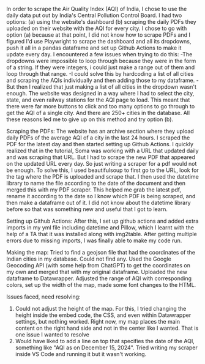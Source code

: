 In order to scrape the Air Quality Index (AQI) of India, I chose to use the daily data put out by India's Central Pollution Control Board. I had two options: 
(a) using the website's dashboard 
(b) scraping the daily PDFs they uploaded on their website with the AQI for every city.
I chose to go with option (a) because at that point, I did not know how to scrape PDFs and I figured I'd use Playwright to scrape the dashboard and all its dropdowns, push it all in a pandas dataframe and set up Github Actions to make it update every day. I encountered a few issues when trying to do this: 
-The dropdowns were impossible to loop through because they were in the form of a string. If they were integers, i could just make a range out of them and loop through that range. 
-I could solve this by hardcoding a list of all cities and scraping the AQIs individually and then adding those to my dataframe. 
-But then I realized that just making a list of all cities in the dropdown wasn't enough. The website was designed in a way where I had to select the city, state, and even railway stations for the AQI page to load. This meant that there were far more buttons to click and too many options to go through to get the AQI of a single city. And there are 250+ cities in the database. All these reasons led me to give up on this method and try option (b).

Scraping the PDFs:
The website has an archive section where they upload daily PDFs of the average AQI of a city in the last 24 hours. 
I scraped the PDF for the latest day and then started setting up Github Actions. 
I quickly realized that in the tutorial, Soma was working with a URL that updated daily and was scraping that URL. But I had to scrape the new PDF that appeared on the updated URL every day. So just writing a scraper for a pdf would not be enough. 
To solve this, I used beautifulsoup to first go to the URL, look for the tag where the PDF is uploaded and scrape that. I then used the datetime library to name the file according to the date of the document and then merged this with my PDF scraper. 
This helped me grab the latest pdf, rename it according to the date so I know which PDF is being scraped, and then make a dataframe out of it. 
I did not know about the datetime library before so that was something new and useful that I got to learn. 

Setting up Github Actions:
After this, I set up github actions and added extra imports in my yml file including datetime and Pillow, which I learnt with the help of a TA that it was installed along with img2table.
After getting multiple errors due to missing imports, I was finally able to make my code run.

Making the map:
Tried to find a geojson file that had the coordinates of the Indian cities in my database. Could not find any.
Used the Google Geocoding API (with some help from ChatGPT) to get the coordinates on my own and merged that with my original dataframe.
Uploaded the new dataframe to Datawrapper. 
Adjusted the range of AQI with corresponding colors, set up the width of the map, made some font changes to the HTML. 

Issues faced, need resolving:
1. Could not adjust the height of the map. For this, I tried changing the height inside the embed code, the CSS, and even within Datawrapper settings, but nothing worked. Right now, my map places the main content on the right hand side and not in the center like I wanted. That is one issue I wanted to resolve
2. Would have liked to add a line on top that specifies the date of the AQI, something like "AQI as on December 15, 2024". Tried writing my scraper inside VS Code and running it but it wasn't working. 
